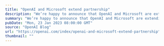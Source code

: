 ```yaml
---
title: "OpenAI and Microsoft extend partnership"
description: "We’re happy to announce that OpenAI and Microsoft are extending our partnership."
summary: "We’re happy to announce that OpenAI and Microsoft are extending our partnership."
pubDate: "Mon, 23 Jan 2023 08:00:00 GMT"
source: "OpenAI Blog"
url: "https://openai.com/index/openai-and-microsoft-extend-partnership"
thumbnail: ""
---
```


